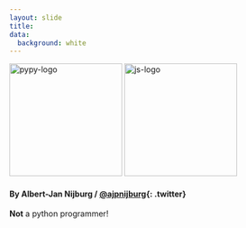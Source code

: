 ```yaml
---
layout: slide
title:
data:
  background: white
---
```


<img style= "border: 0px; box-shadow: none; height: 200px" src="http://pypy.org/image/pypy-logo.png" alt="pypy-logo">
<img style= "border: 0px; box-shadow: none; height: 200px" src="http://classroom.w3devcampus.com/pluginfile.php/27684/course/summary/logo_JavaScript.png" alt="js-logo">

#### By Albert-Jan Nijburg / [@ajpnijburg](http://twitter.com/ajpnijburg){: .twitter}

__Not__ a python programmer!
